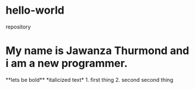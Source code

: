 # hello-world
repository
<h1>My name is Jawanza Thurmond and i am a new programmer.</h1>
**lets be bold**
*italicized text*
1. first thing
2. second second thing
